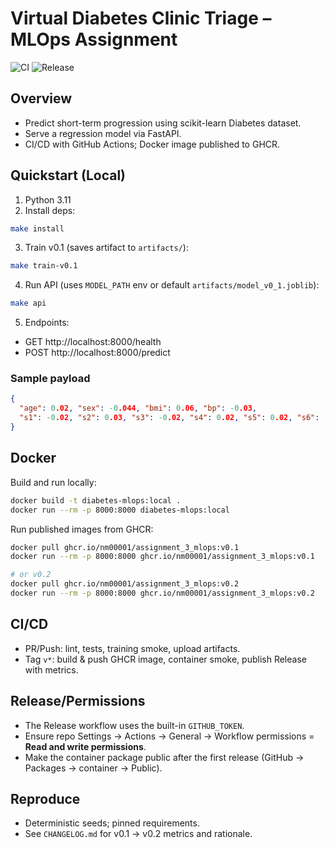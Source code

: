 # Virtual Diabetes Clinic Triage – MLOps Assignment

![CI](https://github.com/NM00001/Assignment_3_mlops/actions/workflows/ci.yml/badge.svg)
![Release](https://github.com/NM00001/Assignment_3_mlops/actions/workflows/release.yml/badge.svg)

## Overview
- Predict short-term progression using scikit-learn Diabetes dataset.
- Serve a regression model via FastAPI.
- CI/CD with GitHub Actions; Docker image published to GHCR.

## Quickstart (Local)
1. Python 3.11
2. Install deps:
```bash
make install
```
3. Train v0.1 (saves artifact to `artifacts/`):
```bash
make train-v0.1
```
4. Run API (uses `MODEL_PATH` env or default `artifacts/model_v0_1.joblib`):
```bash
make api
```
5. Endpoints:
- GET http://localhost:8000/health
- POST http://localhost:8000/predict

### Sample payload
```json
{
  "age": 0.02, "sex": -0.044, "bmi": 0.06, "bp": -0.03,
  "s1": -0.02, "s2": 0.03, "s3": -0.02, "s4": 0.02, "s5": 0.02, "s6": -0.001
}
```

## Docker
Build and run locally:
```bash
docker build -t diabetes-mlops:local .
docker run --rm -p 8000:8000 diabetes-mlops:local
```

Run published images from GHCR:
```bash
docker pull ghcr.io/nm00001/assignment_3_mlops:v0.1
docker run --rm -p 8000:8000 ghcr.io/nm00001/assignment_3_mlops:v0.1

# or v0.2
docker pull ghcr.io/nm00001/assignment_3_mlops:v0.2
docker run --rm -p 8000:8000 ghcr.io/nm00001/assignment_3_mlops:v0.2
```

## CI/CD
- PR/Push: lint, tests, training smoke, upload artifacts.
- Tag `v*`: build & push GHCR image, container smoke, publish Release with metrics.

## Release/Permissions
- The Release workflow uses the built-in `GITHUB_TOKEN`.
- Ensure repo Settings → Actions → General → Workflow permissions = **Read and write permissions**.
- Make the container package public after the first release (GitHub → Packages → container → Public).

## Reproduce
- Deterministic seeds; pinned requirements.
- See `CHANGELOG.md` for v0.1 → v0.2 metrics and rationale.

